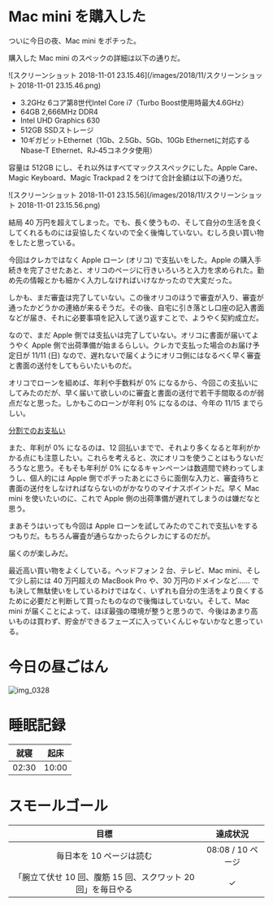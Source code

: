# Mac mini を購入した
ついに今日の夜、Mac mini をポチった。

購入した Mac mini のスペックの詳細は以下の通りだ。

![スクリーンショット 2018-11-01 23.15.46](/images/2018/11/スクリーンショット 2018-11-01 23.15.46.png)

- 3.2GHz 6コア第8世代Intel Core i7（Turbo Boost使用時最大4.6GHz）
- 64GB 2,666MHz DDR4
- Intel UHD Graphics 630
- 512GB SSDストレージ
- 10ギガビットEthernet（1Gb、2.5Gb、5Gb、10Gb Ethernetに対応するNbase-T Ethernet、RJ‑45コネクタ使用）

容量は 512GB にし、それ以外はすべてマックススペックにした。Apple Care、Magic Keyboard、Magic Trackpad 2 をつけて合計金額は以下の通りだ。

![スクリーンショット 2018-11-01 23.15.56](/images/2018/11/スクリーンショット 2018-11-01 23.15.56.png)

結局 40 万円を超えてしまった。でも、長く使うもの、そして自分の生活を良くしてくれるものには妥協したくないので全く後悔していない。むしろ良い買い物をしたと思っている。

今回はクレカではなく Apple ローン (オリコ) で支払いをした。Apple の購入手続きを完了させたあと、オリコのページに行きいろいろと入力を求められた。勤め先の情報とかも細かく入力しなければいけなかったので大変だった。

しかも、まだ審査は完了していない。この後オリコのほうで審査が入り、審査が通ったかどうかの連絡が来るそうだ。その後、自宅に引き落とし口座の記入書面などが届き、それに必要事項を記入して送り返すことで、ようやく契約成立だ。

なので、まだ Apple 側では支払いは完了していない。オリコに書面が届いてようやく Apple 側で出荷準備が始まるらしい。クレカで支払った場合のお届け予定日が 11/11 (日) なので、遅れないで届くようにオリコ側にはなるべく早く審査と書面の送付をしてもらいたいものだ。

オリコでローンを組めば、年利や手数料が 0% になるから、今回この支払いにしてみたのだが、早く届いて欲しいのに審査と書面の送付で若干手間取るのが弱点だなと思った。しかもこのローンが年利 0% になるのは、今年の 11/15 までらしい。

[分割でのお支払い](https://www.apple.com/jp/shop/browse/financing)

また、年利が 0% になるのは、12 回払いまでで、それより多くなると年利がかかる点にも注意したい。これらを考えると、次にオリコを使うことはもうないだろうなと思う。そもそも年利が 0% になるキャンペーンは数週間で終わってしまうし、個人的には Apple 側でポチったあとにさらに面倒な入力と、審査待ちと書面の送付をしなければならないのがかなりのマイナスポイントだ。早く Mac mini を使いたいのに、これで Apple 側の出荷準備が遅れてしまうのは嫌だなと思う。

まあそうはいっても今回は Apple ローンを試してみたのでこれで支払いをするつもりだ。もちろん審査が通らなかったらクレカにするのだが。

届くのが楽しみだ。

最近高い買い物をよくしている。ヘッドフォン 2 台、テレビ、Mac mini、そして少し前には 40 万円超えの MacBook Pro や、30 万円のドメインなど...... でも決して無駄使いをしているわけではなく、いずれも自分の生活をより良くするために必要だと判断して買ったものなので後悔はしていない。そして、Mac mini が届くことによって、ほぼ最強の環境が整うと思うので、今後はあまり高いものは買わず、貯金ができるフェーズに入っていくんじゃないかなと思っている。

# 今日の昼ごはん
![img_0328](https://noraworld.github.io/box-bulbasaur/2018/11/img_0328.jpg)

# 睡眠記録
| 就寝 | 起床 |
|:---:|:---:|
| 02:30 | 10:00 |

# スモールゴール
| 目標 | 達成状況 |
|:---:|:---:|
| 毎日本を 10 ページは読む | 08:08 / 10 ページ |
| 「腕立て伏せ 10 回、腹筋 15 回、スクワット 20 回」を毎日やる | ✓ |
